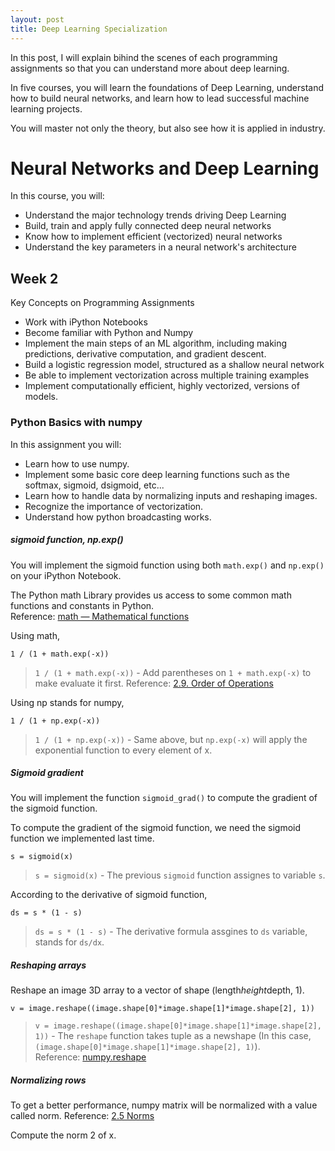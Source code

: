 ```yaml
---
layout: post
title: Deep Learning Specialization
---
```


In this post, I will explain bihind the scenes of each programming assignments so that you can understand more about deep learning.

In five courses, you will learn the foundations of Deep Learning, understand how to build neural networks, and learn how to lead successful machine learning projects.

You will master not only the theory, but also see how it is applied in industry.

# Neural Networks and Deep Learning

In this course, you will:
- Understand the major technology trends driving Deep Learning
- Build, train and apply fully connected deep neural networks
- Know how to implement efficient (vectorized) neural networks
- Understand the key parameters in a neural network's architecture

## Week 2

Key Concepts on Programming Assignments
- Work with iPython Notebooks
- Become familiar with Python and Numpy
- Implement the main steps of an ML algorithm, including making predictions, derivative computation, and gradient descent.
- Build a logistic regression model, structured as a shallow neural network
- Be able to implement vectorization across multiple training examples
- Implement computationally efficient, highly vectorized, versions of models.

### Python Basics with numpy

In this assignment you will:

- Learn how to use numpy.
- Implement some basic core deep learning functions such as the softmax, sigmoid, dsigmoid, etc...
- Learn how to handle data by normalizing inputs and reshaping images.
- Recognize the importance of vectorization.
- Understand how python broadcasting works.

##### sigmoid function, np.exp()

You will implement the sigmoid function using both `math.exp()` and `np.exp()` on your iPython Notebook.

The Python math Library provides us access to some common math functions and constants in Python.  
Reference: [math — Mathematical functions](https://docs.python.org/3/library/math.html)

Using math,

```
1 / (1 + math.exp(-x))
```

> `1 / (1 + math.exp(-x))` - Add parentheses on `1 + math.exp(-x)` to make evaluate it first.
> Reference: [2.9. Order of Operations](https://runestone.academy/runestone/books/published/thinkcspy/SimplePythonData/OrderofOperations.html)

Using np stands for numpy,

```
1 / (1 + np.exp(-x))
```

> `1 / (1 + np.exp(-x))` - Same above, but `np.exp(-x)` will apply the exponential function to every element of x.

##### Sigmoid gradient

You will implement the function `sigmoid_grad()` to compute the gradient of the sigmoid function.

To compute the gradient of the sigmoid function, we need the sigmoid function we implemented last time.

```
s = sigmoid(x)
```

> `s = sigmoid(x)` - The previous `sigmoid` function assignes to variable `s`.

According to the derivative of sigmoid function,

```
ds = s * (1 - s)
```

> `ds = s * (1 - s)` - The derivative formula assgines to `ds` variable, stands for `ds/dx`.

##### Reshaping arrays

Reshape an image 3D array to a vector of shape (length*height*depth, 1).

```
v = image.reshape((image.shape[0]*image.shape[1]*image.shape[2], 1))
```

> `v = image.reshape((image.shape[0]*image.shape[1]*image.shape[2], 1))` - The `reshape` function takes tuple as a newshape (In this case, `(image.shape[0]*image.shape[1]*image.shape[2], 1)`).  
Reference: [numpy.reshape](https://docs.scipy.org/doc/numpy/reference/generated/numpy.reshape.html#numpy.reshape)

##### Normalizing rows

To get a better performance, numpy matrix will be normalized with a value called norm.
Reference: [2.5 Norms](https://hadrienj.github.io/posts/Deep-Learning-Book-Series-2.5-Norms/)

Compute the norm 2 of x.

```

```
